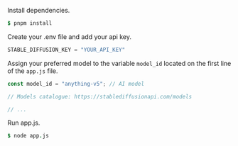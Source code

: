 Install dependencies.
```J
$ pnpm install
```

Create your .env file and add your api key.
```js
STABLE_DIFFUSION_KEY = "YOUR_API_KEY"
```

Assign your preferred model to the variable `model_id` located on the first line of the `app.js` file.
```js
const model_id = "anything-v5"; // AI model

// Models catalogue: https://stablediffusionapi.com/models

// ...
```
Run app.js.
```J
$ node app.js
```
